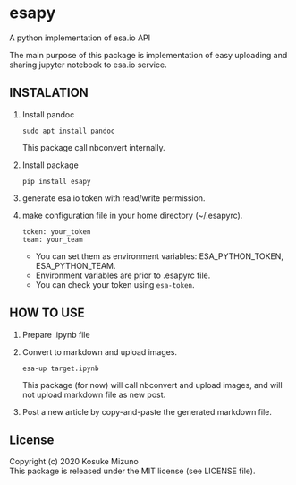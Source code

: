 # esapy

A python implementation of esa.io API

The main purpose of this package is implementation of easy uploading and sharing jupyter notebook to esa.io service.



## INSTALATION

1. Install pandoc

    ```shell
    sudo apt install pandoc
    ```
    
    This package call nbconvert internally.

1. Install package

    ```shell
    pip install esapy
    ```

1. generate esa.io token with read/write permission.

1. make configuration file in your home directory (~/.esapyrc).

    ```YAML: ~/.esapyrc
    token: your_token
    team: your_team
    ```

    - You can set them as environment variables: ESA_PYTHON_TOKEN, ESA_PYTHON_TEAM.
    - Environment variables are prior to .esapyrc file.
    - You can check your token using `esa-token`. 



## HOW TO USE

1. Prepare .ipynb file

1. Convert to markdown and upload images.

    ```shell
    esa-up target.ipynb
    ```

    This package (for now) will call nbconvert and upload images, and will not upload markdown file as new post.

1. Post a new article by copy-and-paste the generated markdown file.







## License
Copyright (c) 2020 Kosuke Mizuno  
This package is released under the MIT license (see LICENSE file).
